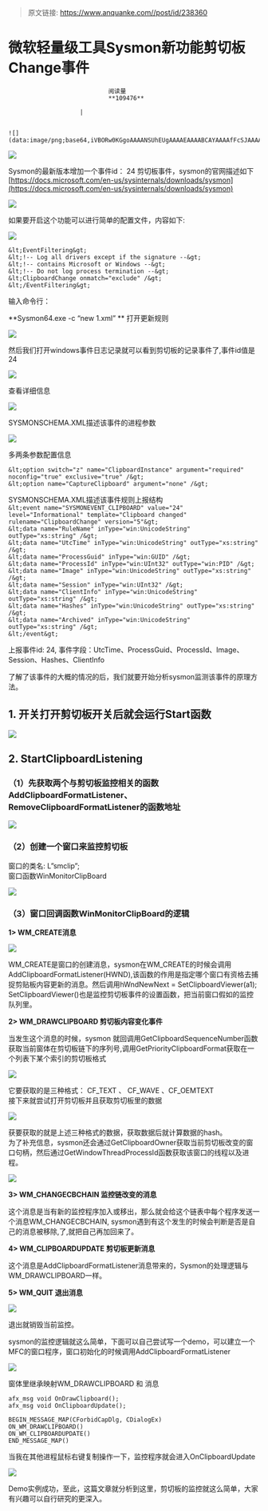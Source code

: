 > 原文链接: https://www.anquanke.com//post/id/238360 


# 微软轻量级工具Sysmon新功能剪切板Change事件


                                阅读量   
                                **109476**
                            
                        |
                        
                                                                                                                                    ![](data:image/png;base64,iVBORw0KGgoAAAANSUhEUgAAAAEAAAABCAYAAAAfFcSJAAAAAXNSR0IArs4c6QAAAARnQU1BAACxjwv8YQUAAAAJcEhZcwAADsQAAA7EAZUrDhsAAAANSURBVBhXYzh8+PB/AAffA0nNPuCLAAAAAElFTkSuQmCC)
                                                                                            



[![](https://p1.ssl.qhimg.com/t0137f9ad6730b4c509.jpg)](https://p1.ssl.qhimg.com/t0137f9ad6730b4c509.jpg)



Sysmon的最新版本增加一个事件id： 24 剪切板事件，sysmon的官网描述如下<br>[https://docs.microsoft.com/en-us/sysinternals/downloads/sysmon](https://docs.microsoft.com/en-us/sysinternals/downloads/sysmon)

[![](https://p0.ssl.qhimg.com/t014f52488e256a3372.png)](https://p0.ssl.qhimg.com/t014f52488e256a3372.png)

如果要开启这个功能可以进行简单的配置文件，内容如下:

[![](https://p4.ssl.qhimg.com/t01a22d6ab06cea31d0.png)](https://p4.ssl.qhimg.com/t01a22d6ab06cea31d0.png)

`&lt;EventFiltering&gt;`<br>`&lt;!-- Log all drivers except if the signature --&gt;`<br>`&lt;!-- contains Microsoft or Windows --&gt;`<br>`&lt;!-- Do not log process termination --&gt;`<br>`&lt;ClipboardChange onmatch="exclude" /&gt;`<br>`&lt;/EventFiltering&gt;`

输入命令行：

**Sysmon64.exe -c “new 1.xml” ** 打开更新规则

[![](https://p2.ssl.qhimg.com/t0105aa2548876b4e20.png)](https://p2.ssl.qhimg.com/t0105aa2548876b4e20.png)

然后我们打开windows事件日志记录就可以看到剪切板的记录事件了,事件id值是24

[![](https://p2.ssl.qhimg.com/t016e4009897e02924e.png)](https://p2.ssl.qhimg.com/t016e4009897e02924e.png)

查看详细信息

[![](https://p3.ssl.qhimg.com/t0108768fefc0834d9a.png)](https://p3.ssl.qhimg.com/t0108768fefc0834d9a.png)

SYSMONSCHEMA.XML描述该事件的进程参数

[![](https://p3.ssl.qhimg.com/t01250a02b0597a68fe.png)](https://p3.ssl.qhimg.com/t01250a02b0597a68fe.png)

多两条参数配置信息

`&lt;option switch="z" name="ClipboardInstance" argument="required" noconfig="true" exclusive="true" /&gt;`<br>`&lt;option name="CaptureClipboard" argument="none" /&gt;`

SYSMONSCHEMA.XML描述该事件规则上报结构<br>`&lt;event name="SYSMONEVENT_CLIPBOARD" value="24" level="Informational" template="Clipboard changed" rulename="ClipboardChange" version="5"&gt;`<br>`&lt;data name="RuleName" inType="win:UnicodeString" outType="xs:string" /&gt;`<br>`&lt;data name="UtcTime" inType="win:UnicodeString" outType="xs:string" /&gt;`<br>`&lt;data name="ProcessGuid" inType="win:GUID" /&gt;`<br>`&lt;data name="ProcessId" inType="win:UInt32" outType="win:PID" /&gt;`<br>`&lt;data name="Image" inType="win:UnicodeString" outType="xs:string" /&gt;`<br>`&lt;data name="Session" inType="win:UInt32" /&gt;`<br>`&lt;data name="ClientInfo" inType="win:UnicodeString" outType="xs:string" /&gt;`<br>`&lt;data name="Hashes" inType="win:UnicodeString" outType="xs:string" /&gt;`<br>`&lt;data name="Archived" inType="win:UnicodeString" outType="xs:string" /&gt;`<br>`&lt;/event&gt;`

上报事件id: 24, 事件字段：UtcTime、ProcessGuid、ProcessId、Image、Session、Hashes、ClientInfo

了解了该事件的大概的情况的后，我们就要开始分析sysmon监测该事件的原理方法。

## 1. 开关打开剪切板开关后就会运行Start函数

[![](https://p5.ssl.qhimg.com/t01edd2eae1fb4f5cf3.png)](https://p5.ssl.qhimg.com/t01edd2eae1fb4f5cf3.png)



## 2. StartClipboardListening

### **<a class="reference-link" name="%EF%BC%881%EF%BC%89%E5%85%88%E8%8E%B7%E5%8F%96%E4%B8%A4%E4%B8%AA%E4%B8%8E%E5%89%AA%E5%88%87%E6%9D%BF%E7%9B%91%E6%8E%A7%E7%9B%B8%E5%85%B3%E7%9A%84%E5%87%BD%E6%95%B0AddClipboardFormatListener%E3%80%81RemoveClipboardFormatListener%E7%9A%84%E5%87%BD%E6%95%B0%E5%9C%B0%E5%9D%80"></a>（1）先获取两个与剪切板监控相关的函数AddClipboardFormatListener、RemoveClipboardFormatListener的函数地址**

[![](https://p4.ssl.qhimg.com/t0126e59af83b4fdad7.png)](https://p4.ssl.qhimg.com/t0126e59af83b4fdad7.png)

### <a class="reference-link" name="%EF%BC%882%EF%BC%89%E5%88%9B%E5%BB%BA%E4%B8%80%E4%B8%AA%E7%AA%97%E5%8F%A3%E6%9D%A5%E7%9B%91%E6%8E%A7%E5%89%AA%E5%88%87%E6%9D%BF"></a>**（2）创建一个窗口来监控剪切板**

窗口的类名: L”smclip”;<br>
窗口函数WinMonitorClipBoard

[![](https://p4.ssl.qhimg.com/t013260671ccbf2e24e.png)](https://p4.ssl.qhimg.com/t013260671ccbf2e24e.png)

### **<a class="reference-link" name="%EF%BC%883%EF%BC%89%E7%AA%97%E5%8F%A3%E5%9B%9E%E8%B0%83%E5%87%BD%E6%95%B0WinMonitorClipBoard%E7%9A%84%E9%80%BB%E8%BE%91"></a>（3）窗口回调函数WinMonitorClipBoard的逻辑**

**<a class="reference-link" name="1&gt;%20WM_CREATE%E6%B6%88%E6%81%AF"></a>1&gt; WM_CREATE消息**

[![](https://p3.ssl.qhimg.com/t0148cbbce34e2b54cc.png)](https://p3.ssl.qhimg.com/t0148cbbce34e2b54cc.png)

WM_CREATE是窗口的创建消息，sysmon在WM_CREATE的时候会调用AddClipboardFormatListener(HWND),该函数的作用是指定哪个窗口有资格去捕捉剪贴板内容更新的消息。然后调用hWndNewNext = SetClipboardViewer(a1); SetClipboardViewer()也是监控剪切板事件的设置函数，把当前窗口假如的监控队列里。

**<a class="reference-link" name="2&gt;%20WM_DRAWCLIPBOARD%20%E5%89%AA%E5%88%87%E6%9D%BF%E5%86%85%E5%AE%B9%E5%8F%98%E5%8C%96%E4%BA%8B%E4%BB%B6"></a>2&gt; WM_DRAWCLIPBOARD 剪切板内容变化事件**

当发生这个消息的时候，sysmon 就回调用GetClipboardSequenceNumber函数获取当前窗体在剪切板链下的序列号,调用GetPriorityClipboardFormat获取在一个列表下某个索引的剪切板格式

[![](https://p1.ssl.qhimg.com/t01ba5a39cb59deb36e.png)](https://p1.ssl.qhimg.com/t01ba5a39cb59deb36e.png)

它要获取的是三种格式： CF_TEXT 、 CF_WAVE 、CF_OEMTEXT<br>
接下来就尝试打开剪切板并且获取剪切板里的数据

[![](https://p3.ssl.qhimg.com/t0152d6471f01456d35.png)](https://p3.ssl.qhimg.com/t0152d6471f01456d35.png)

获要获取的就是上述三种格式的数据，获取数据后就计算数据的hash。<br>
为了补充信息，sysmon还会通过GetClipboardOwner获取当前剪切板改变的窗口句柄，然后通过GetWindowThreadProcessId函数获取该窗口的线程以及进程。

[![](https://p3.ssl.qhimg.com/t010ddb3eaf7e05c39e.png)](https://p3.ssl.qhimg.com/t010ddb3eaf7e05c39e.png)

<a class="reference-link" name="3&gt;%20WM_CHANGECBCHAIN%20%E7%9B%91%E6%8E%A7%E9%93%BE%E6%94%B9%E5%8F%98%E7%9A%84%E6%B6%88%E6%81%AF"></a>**3&gt; WM_CHANGECBCHAIN 监控链改变的消息**

这个消息是当有新的监控程序加入或移出，那么就会给这个链表中每个程序发送一个消息WM_CHANGECBCHAIN, sysmon遇到有这个发生的时候会判断是否是自己的消息被移除,了,就把自己再加回来了。

**<a class="reference-link" name="4&gt;%20WM_CLIPBOARDUPDATE%20%E5%89%AA%E5%88%87%E6%9D%BF%E6%9B%B4%E6%96%B0%E6%B6%88%E6%81%AF"></a>4&gt; WM_CLIPBOARDUPDATE 剪切板更新消息**

这个消息是AddClipboardFormatListener消息带来的，Sysmon的处理逻辑与WM_DRAWCLIPBOARD一样。

**<a class="reference-link" name="5&gt;%20WM_QUIT%20%E9%80%80%E5%87%BA%E6%B6%88%E6%81%AF"></a>5&gt; WM_QUIT 退出消息**

[![](https://p0.ssl.qhimg.com/t019cc9aed2a3115d09.png)](https://p0.ssl.qhimg.com/t019cc9aed2a3115d09.png)

退出就销毁当前监控。

sysmon的监控逻辑就这么简单，下面可以自己尝试写一个demo，可以建立一个MFC的窗口程序，窗口初始化的时候调用AddClipboardFormatListener

[![](https://p3.ssl.qhimg.com/t01cf282c3d4be47b30.png)](https://p3.ssl.qhimg.com/t01cf282c3d4be47b30.png)

窗体里继承映射WM_DRAWCLIPBOARD 和 消息

`afx_msg void OnDrawClipboard();`<br>`afx_msg void OnClipboardUpdate();`

`BEGIN_MESSAGE_MAP(CForbidCapDlg, CDialogEx)`<br>`ON_WM_DRAWCLIPBOARD()`<br>`ON_WM_CLIPBOARDUPDATE()`<br>`END_MESSAGE_MAP()`

当我在其他进程鼠标右键复制操作一下，监控程序就会进入OnClipboardUpdate

[![](https://p5.ssl.qhimg.com/t010570f388dc8e9d43.png)](https://p5.ssl.qhimg.com/t010570f388dc8e9d43.png)

Demo实例成功，至此，这篇文章就分析到这里，剪切板的监控就这么简单，大家有兴趣可以自行研究的更深入。
